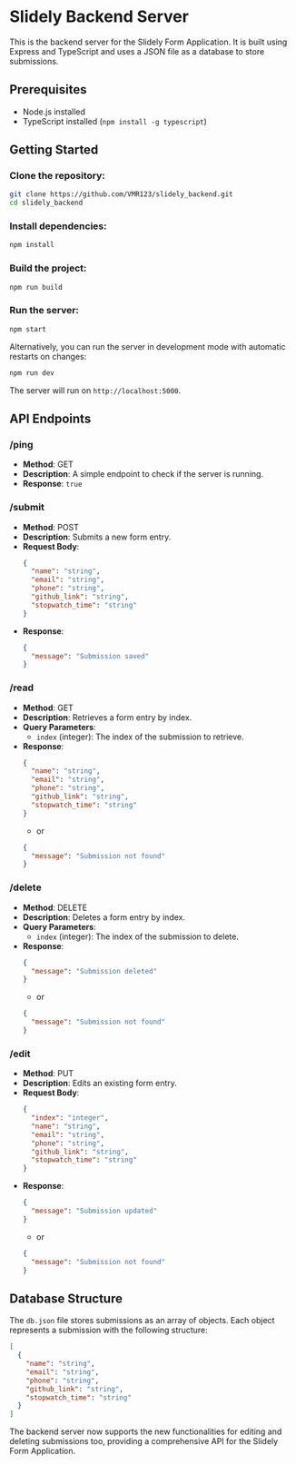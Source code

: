 # Slidely Backend Server

This is the backend server for the Slidely Form Application. It is built using Express and TypeScript and uses a JSON file as a database to store submissions.

## Prerequisites

- Node.js installed
- TypeScript installed (`npm install -g typescript`)

## Getting Started

### Clone the repository:

```bash
git clone https://github.com/VMR123/slidely_backend.git
cd slidely_backend
```

### Install dependencies:

```bash
npm install
```

### Build the project:

```bash
npm run build
```

### Run the server:

```bash
npm start
```

Alternatively, you can run the server in development mode with automatic restarts on changes:

```bash
npm run dev
```

The server will run on `http://localhost:5000`.

## API Endpoints

### /ping

- **Method**: GET
- **Description**: A simple endpoint to check if the server is running.
- **Response**: `true`

### /submit

- **Method**: POST
- **Description**: Submits a new form entry.
- **Request Body**:
  ```json
  {
    "name": "string",
    "email": "string",
    "phone": "string",
    "github_link": "string",
    "stopwatch_time": "string"
  }
  ```
- **Response**:
  ```json
  {
    "message": "Submission saved"
  }
  ```

### /read

- **Method**: GET
- **Description**: Retrieves a form entry by index.
- **Query Parameters**:
  - `index` (integer): The index of the submission to retrieve.
- **Response**:
  ```json
  {
    "name": "string",
    "email": "string",
    "phone": "string",
    "github_link": "string",
    "stopwatch_time": "string"
  }
  ```
  - or
  ```json
  {
    "message": "Submission not found"
  }
  ```

### /delete

- **Method**: DELETE
- **Description**: Deletes a form entry by index.
- **Query Parameters**:
  - `index` (integer): The index of the submission to delete.
- **Response**:
  ```json
  {
    "message": "Submission deleted"
  }
  ```
  - or
  ```json
  {
    "message": "Submission not found"
  }
  ```

### /edit

- **Method**: PUT
- **Description**: Edits an existing form entry.
- **Request Body**:
  ```json
  {
    "index": "integer",
    "name": "string",
    "email": "string",
    "phone": "string",
    "github_link": "string",
    "stopwatch_time": "string"
  }
  ```
- **Response**:
  ```json
  {
    "message": "Submission updated"
  }
  ```
  - or
  ```json
  {
    "message": "Submission not found"
  }
  ```

## Database Structure

The `db.json` file stores submissions as an array of objects. Each object represents a submission with the following structure:

```json
[
  {
    "name": "string",
    "email": "string",
    "phone": "string",
    "github_link": "string",
    "stopwatch_time": "string"
  }
]
```

The backend server now supports the new functionalities for editing and deleting submissions too, providing a comprehensive API for the Slidely Form Application.
